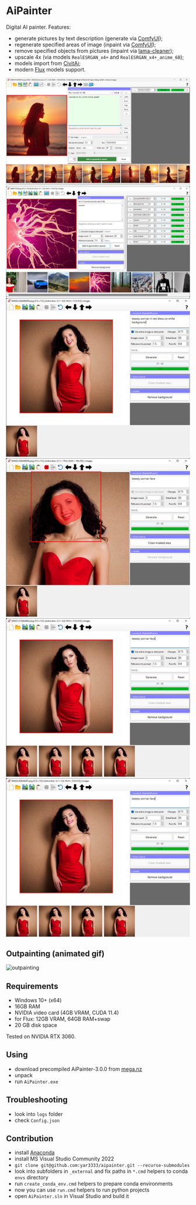 # AiPainter

Digital AI painter. Features:
 
 * generate pictures by text description (generate via [ComfyUI](https://github.com/comfyanonymous/ComfyUI));
 * regenerate specified areas of image (inpaint via [ComfyUI](https://github.com/comfyanonymous/ComfyUI));
 * remove specified objects from pictures (inpaint via [lama-cleaner](https://github.com/Sanster/lama-cleaner));
 * upscale 4x (via models `RealESRGAN_x4+` and `RealESRGAN_x4+_anime_6B`);
 * models import from [CivitAi](https://civitai.com/);
 * modern [Flux](https://civitai.com/models/618692/flux) models support.

![screenshot-06](screenshots/screenshot-06.jpg)
![screenshot-01](screenshots/screenshot-01.jpg)
![screenshot-02](screenshots/screenshot-02.jpg)
![screenshot-03](screenshots/screenshot-03.jpg)
![screenshot-04](screenshots/screenshot-04.jpg)
![screenshot-05](screenshots/screenshot-05.jpg)


## Outpainting (animated gif)

![outpainting](screenshots/outpainting.gif)


## Requirements

 * Windows 10+ (x64)
 * 16GB RAM
 * NVIDIA video card (4GB VRAM, CUDA 11.4)
 * for Flux: 12GB VRAM, 64GB RAM+swap
 * 20 GB disk space

Tested on NVIDIA RTX 3060.
 

## Using

 * download precompiled AiPainter-3.0.0 from [mega.nz](https://mega.nz/file/hs1FRRgY#V2dWoXhjZ3EEDUUD9F-aKyuzt_fl6FDwc2c1K8ao9eY)
 * unpack
 * run `AiPainter.exe`


## Troubleshooting

 * look into `logs` folder
 * check `Config.json`


## Contribution

 * install [Anaconda](https://docs.anaconda.com/anaconda/install/windows/)
 * install MS Visual Studio Community 2022
 * `git clone git@github.com:yar3333/aipainter.git --recurse-submodules`
 * look into subfolders in `_external` and fix paths in `*.cmd` helpers to conda `envs` directory
 * run `create_conda_env.cmd` helpers to prepare conda environments
 * now you can use `run.cmd` helpers to run python projects
 * open `AiPainter.sln` in Visual Studio and build it
